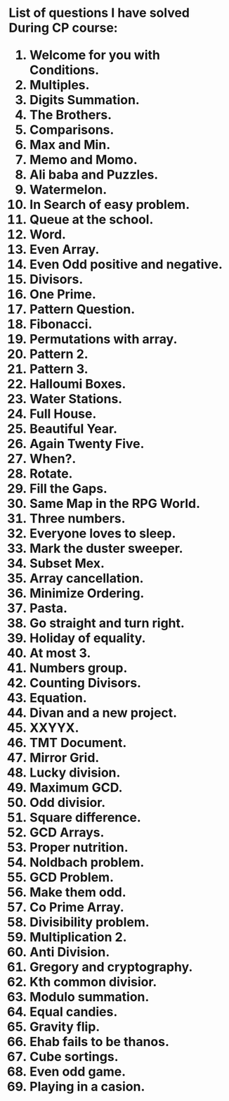 <h1>List of questions I have solved During CP course:
<ol>
<li>Welcome for you with Conditions.
<li>Multiples.
<li>Digits Summation.
<li>The Brothers.
<li>Comparisons.
<li>Max and Min.
<li>Memo and Momo.
<li>Ali baba and Puzzles.
<li>Watermelon.
<li>In Search of easy problem.
<li>Queue at the school.
<li>Word.
<li>Even Array.
<li>Even Odd positive and negative.
<li>Divisors.
<li>One Prime.
<li>Pattern Question.
<li>Fibonacci.
<li>Permutations with array.
<li>Pattern 2.
<li>Pattern 3.
<li>Halloumi Boxes.
<li>Water Stations.
<li>Full House.
<li>Beautiful Year.
<li>Again Twenty Five.
<li>When?.
<li>Rotate.
<li>Fill the Gaps.
<li>Same Map in the RPG World.
<li>Three numbers.
<li>Everyone loves to sleep.
<li>Mark the duster sweeper.
<li>Subset Mex.
<li>Array cancellation.
<li>Minimize Ordering.
<li>Pasta.
<li>Go straight and turn right.
<li>Holiday of equality.
<li>At most 3.
<li>Numbers group.
<li>Counting Divisors.
<li>Equation.
<li>Divan and a new project.
<li>XXYYX.
<li>TMT Document.
<li>Mirror Grid.
<li>Lucky division.
<li>Maximum GCD.
<li>Odd divisior.
<li>Square difference.
<li>GCD Arrays.
<li>Proper nutrition.
<li>Noldbach problem.
<li>GCD Problem.
<li>Make them odd.
<li>Co Prime Array.
<li>Divisibility problem.
<li>Multiplication 2.
<li>Anti Division.
<li>Gregory and cryptography.
<li>Kth common divisior.
<li>Modulo summation.
<li>Equal candies.
<li>Gravity flip.
<li>Ehab fails to be thanos.
<li>Cube sortings.
<li>Even odd game.
<li>Playing in a casion.